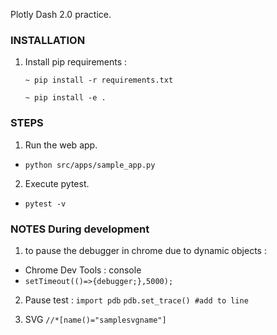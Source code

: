 Plotly Dash 2.0 practice.

### INSTALLATION ###
1. Install pip requirements : 
    ```commandline
    ~ pip install -r requirements.txt 
    ```
    ```commandline
    ~ pip install -e .
    ```

### STEPS ###
1. Run the web app. 
- `python src/apps/sample_app.py`

2. Execute pytest.
- `pytest -v`

### NOTES During development ###
1. to pause the debugger in chrome due to dynamic objects : 
- Chrome Dev Tools : console 
- `setTimeout(()=>{debugger;},5000);`

2. Pause test : 
```import pdb```
```pdb.set_trace() #add to line```

3. SVG `//*[name()="samplesvgname"]`
